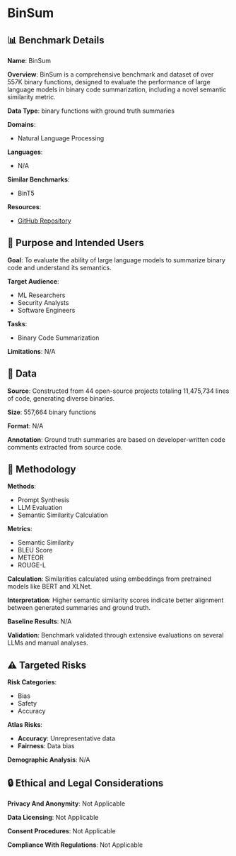 # BinSum

## 📊 Benchmark Details

**Name**: BinSum

**Overview**: BinSum is a comprehensive benchmark and dataset of over 557K binary functions, designed to evaluate the performance of large language models in binary code summarization, including a novel semantic similarity metric.

**Data Type**: binary functions with ground truth summaries

**Domains**:
- Natural Language Processing

**Languages**:
- N/A

**Similar Benchmarks**:
- BinT5

**Resources**:
- [GitHub Repository](https://github.com/xinjin95/BinSum)

## 🎯 Purpose and Intended Users

**Goal**: To evaluate the ability of large language models to summarize binary code and understand its semantics.

**Target Audience**:
- ML Researchers
- Security Analysts
- Software Engineers

**Tasks**:
- Binary Code Summarization

**Limitations**: N/A

## 💾 Data

**Source**: Constructed from 44 open-source projects totaling 11,475,734 lines of code, generating diverse binaries.

**Size**: 557,664 binary functions

**Format**: N/A

**Annotation**: Ground truth summaries are based on developer-written code comments extracted from source code.

## 🔬 Methodology

**Methods**:
- Prompt Synthesis
- LLM Evaluation
- Semantic Similarity Calculation

**Metrics**:
- Semantic Similarity
- BLEU Score
- METEOR
- ROUGE-L

**Calculation**: Similarities calculated using embeddings from pretrained models like BERT and XLNet.

**Interpretation**: Higher semantic similarity scores indicate better alignment between generated summaries and ground truth.

**Baseline Results**: N/A

**Validation**: Benchmark validated through extensive evaluations on several LLMs and manual analyses.

## ⚠️ Targeted Risks

**Risk Categories**:
- Bias
- Safety
- Accuracy

**Atlas Risks**:
- **Accuracy**: Unrepresentative data
- **Fairness**: Data bias

**Demographic Analysis**: N/A

## 🔒 Ethical and Legal Considerations

**Privacy And Anonymity**: Not Applicable

**Data Licensing**: Not Applicable

**Consent Procedures**: Not Applicable

**Compliance With Regulations**: Not Applicable
